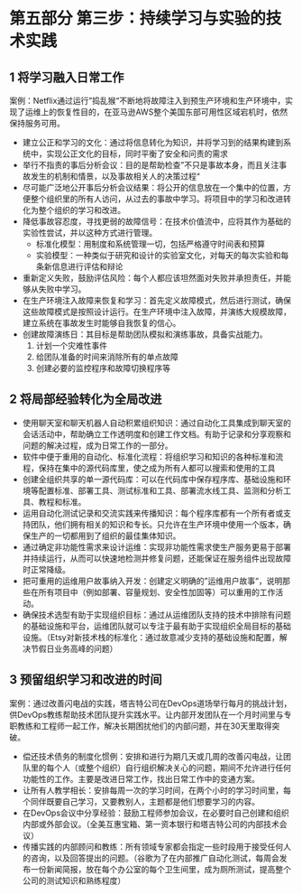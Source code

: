 # 第五部分 第三步：持续学习与实验的技术实践

## 1 将学习融入日常工作

案例：Netflix通过运行”捣乱猴“不断地将故障注入到预生产环境和生产环境中，实现了运维上的恢复性目的，在亚马逊AWS整个美国东部可用性区域宕机时，依然保持服务可用。

- 建立公正和学习的文化：通过将信息转化为知识，并将学习到的结果构建到系统中，实现公正文化的目标，同时平衡了安全和问责的需求
- 举行不指责的事后分析会议：目的是帮助检查”不只是事故本身，而且关注事故发生的机制和情景，以及事故相关人的决策过程“
- 尽可能广泛地公开事后分析会议结果：将公开的信息放在一个集中的位置，方便整个组织里的所有人访问，从过去的事故中学习。将项目中的学习和改进转化为整个组织的学习和改进。
- 降低事故容忍度，寻找更弱的故障信号：在技术价值流中，应将其作为基础的实验性尝试，并以这种方式进行管理。
    - 标准化模型：用制度和系统管理一切，包括严格遵守时间表和预算
    - 实验模型：一种类似于研究和设计的实验室文化，对每天的每次实验和每条新信息进行评估和辩论
- 重新定义失败，鼓励评估风险：每个人都应该坦然面对失败并承担责任，并能够从失败中学习。
- 在生产环境注入故障来恢复和学习：首先定义故障模式，然后进行测试，确保这些故障模式是按照设计运行。在生产环境中注入故障，并演练大规模故障，建立系统在事故发生时能够自我恢复的信心。
- 创建故障演练日：其目标是帮助团队模拟和演练事故，具备实战能力。
    1. 计划一个灾难性事件
    2. 给团队准备的时间来消除所有的单点故障
    3. 创建必要的监控程序和故障切换程序等

## 2 将局部经验转化为全局改进

- 使用聊天室和聊天机器人自动积累组织知识：通过自动化工具集成到聊天室的会话活动中，帮助确立工作透明度和创建工作文档。有助于记录和分享观察和问题的解决过程，成为日常工作的一部分。
- 软件中便于重用的自动化、标准化流程：将组织学习和知识的各种标准和流程，保持在集中的源代码库里，使之成为所有人都可以搜索和使用的工具
- 创建全组织共享的单一源代码库：可以在代码库中保存程序库、基础设施和环境等配置标准、部署工具、测试标准和工具、部署流水线工具、监测和分析工具、教程和标准。
- 运用自动化测试记录和交流实践来传播知识：每个程序库都有一个所有者或支持团队，他们拥有相关的知识和专长。只允许在生产环境中使用一个版本，确保生产的一切都用到了组织的最佳集体知识。
- 通过确定非功能性需求来设计运维：实现非功能性需求使生产服务更易于部署并持续运行，从而可以快速地检测并修复问题，还能保证在服务组件出现故障时正常降级。
- 把可重用的运维用户故事纳入开发：创建定义明确的”运维用户故事“，说明那些在所有项目中（例如部署、容量规划、安全性加固等）可以重用的工作活动。
- 确保技术选型有助于实现组织目标：通过从运维团队支持的技术中排除有问题的基础设施和平台，运维团队就可以专注于最有助于实现组织全局目标的基础设施。（Etsy对新技术栈的标准化：通过故意减少支持的基础设施和配置，解决节假日业务高峰的问题）

## 3 预留组织学习和改进的时间

案例：通过改善闪电战的实践，塔吉特公司在DevOps道场举行每月的挑战计划，供DevOps教练帮助技术团队提升实践水平。让内部开发团队在一个月时间里与专职教练和工程师一起工作，解决长期困扰他们的内部问题，并在30天里取得突破。

- 偿还技术债务的制度化惯例：安排和进行为期几天或几周的改善闪电战，让团队里的每个人（或整个组织）自行组织解决关心的问题，期间不允许进行任何功能性的工作。主要是改进日常工作，找出日常工作中的变通方案。
- 让所有人教学相长：安排每周一次的学习时间，在两个小时的学习时间里，每个同伴既要自己学习，又要教别人，主题都是他们想要学习的内容。
- 在DevOps会议中分享经验：鼓励工程师参加会议，在必要时自己创建和组织内部或外部会议。（全美互惠宝箱、第一资本银行和塔吉特公司的内部技术会议）
- 传播实践的内部顾问和教练：所有领域专家都会指定一些时段用于接受任何人的咨询，以及回答提出的问题。（谷歌为了在内部推广自动化测试，每周会发布一份新闻简报，放在每个办公室的每个卫生间里，成为厕所测试，提高整个公司的测试知识和熟练程度）